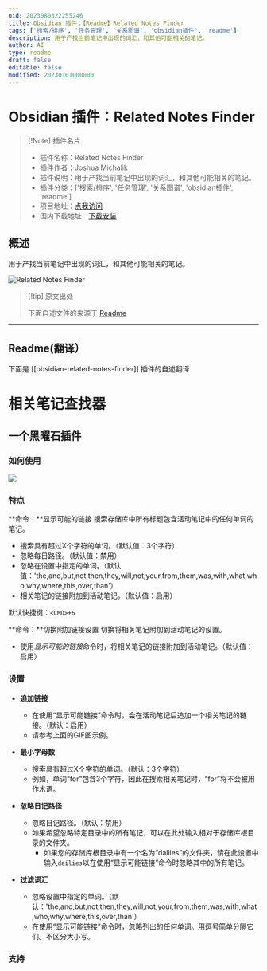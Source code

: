 ```yaml
---
uid: 2023080322255246
title: Obsidian 插件：【Readme】Related Notes Finder
tags: ['搜索/排序', '任务管理', '关系图谱', 'obsidian插件', 'readme']
description: 用于产找当前笔记中出现的词汇，和其他可能相关的笔记。
author: AI
type: readme
draft: false
editable: false
modified: 20230101000000
---
```


# Obsidian 插件：Related Notes Finder

> [!Note] 插件名片
> - 插件名称：Related Notes Finder
> - 插件作者：Joshua Michalik
> - 插件说明：用于产找当前笔记中出现的词汇，和其他可能相关的笔记。
> - 插件分类：['搜索/排序', '任务管理', '关系图谱', 'obsidian插件', 'readme']
> - 项目地址：[点我访问](https://github.com/lifegems/obsidian-related-notes-finder)
> - 国内下载地址：[下载安装](https://pkmer.cn/products/plugin/pluginMarket/?obsidian-related-notes-finder)

## 概述

用于产找当前笔记中出现的词汇，和其他可能相关的笔记。

![Related Notes Finder](https://cdn.pkmer.cn/covers/obsidian-related-notes-finder.png!pkmer)

> [!tip] 原文出处
> 
>下面自述文件的来源于 [Readme](https://ghproxy.net/https://raw.githubusercontent.com/lifegems/obsidian-related-notes-finder/master/README.md)
> 

---

## Readme(翻译）

下面是 [[obsidian-related-notes-finder]] 插件的自述翻译


# 相关笔记查找器

## 一个黑曜石插件

### 如何使用

<img src="https://github.com/lifegems/obsidian-related-notes-finder/blob/master/obsidian-related-notes.gif?raw=true">

### 特点
**命令：**显示可能的链接
搜索存储库中所有标题包含活动笔记中的任何单词的笔记。
* 搜索具有超过X个字符的单词。（默认值：3个字符）
* 忽略每日路径。（默认值：禁用）
* 忽略在设置中指定的单词。（默认值：'the,and,but,not,then,they,will,not,your,from,them,was,with,what,who,why,where,this,over,than'）
* 相关笔记的链接附加到活动笔记。（默认值：启用）

默认快捷键：`<CMD>+6`

**命令：**切换附加链接设置
切换将相关笔记附加到活动笔记的设置。
* 使用*显示可能的链接*命令时，将相关笔记的链接附加到活动笔记。（默认值：启用）

### 设置
* **追加链接**
  * 在使用“显示可能链接”命令时，会在活动笔记后追加一个相关笔记的链接。（默认：启用）
  * 请参考上面的GIF图示例。

* **最小字母数**
  * 搜索具有超过X个字符的单词。（默认：3个字符）
  * 例如，单词“for”包含3个字符，因此在搜索相关笔记时，“for”将不会被用作术语。

* **忽略日记路径**
  * 忽略日记路径。（默认：禁用）
  * 如果希望忽略特定目录中的所有笔记，可以在此处输入相对于存储库根目录的文件夹。
    * 如果您的存储库根目录中有一个名为“dailies”的文件夹，请在此设置中输入`dailies`以在使用“显示可能链接”命令时忽略其中的所有笔记。

* **过滤词汇**
  * 忽略设置中指定的单词。（默认：'the,and,but,not,then,they,will,not,your,from,them,was,with,what,who,why,where,this,over,than'）
  * 在使用“显示可能链接”命令时，忽略列出的任何单词。用逗号简单分隔它们。不区分大小写。

### 支持




